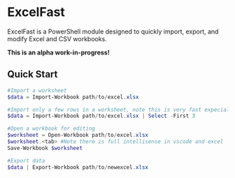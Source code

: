 # ExcelFast

ExcelFast is a PowerShell module designed to quickly import, export, and modify Excel and CSV workbooks.

**This is an alpha work-in-progress!**

## Quick Start
```powershell
#Import a worksheet
$data = Import-Workbook path/to/excel.xlsx

#Import only a few rows in a worksheet, note this is very fast expecially in a large workbook
$data = Import-Workbook path/to/excel.xlsx | Select -First 3

#Open a workbook for editing
$worksheet = Open-Workbook path/to/excel.xlsx
$worksheet.<tab> #Note there is full intellisense in vscode and excel
Save-Workbook $worksheet

#Export data
$data | Export-Workbook path/to/newexcel.xlsx
